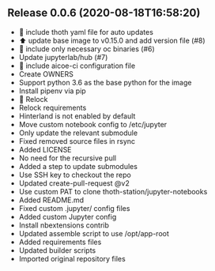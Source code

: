 
## Release 0.0.6 (2020-08-18T16:58:20)
* :truck: include thoth yaml file for auto updates
* :arrow_up: update base image to v0.15.0 and add version file (#8)
* :jack_o_lantern: include only necessary oc binaries (#6)
* Update jupyterlab/hub (#7)
* :truck: include aicoe-ci configuration file
* Create OWNERS
* Support python 3.6 as the base python for the image
* Install pipenv via pip
* :pushpin: Relock
* Relock requirements
* Hinterland is not enabled by default
* Move custom notebook config to /etc/jupyter
* Only update the relevant submodule
* Fixed removed source files in rsync
* Added LICENSE
* No need for the recursive pull
* Added a step to update submodules
* Use SSH key to checkout the repo
* Updated create-pull-request @v2
* Use custom PAT to clone thoth-station/jupyter-notebooks
* Added README.md
* Fixed custom .jupyter/ config files
* Added custom Jupyter config
* Install nbextensions contrib
* Updated assemble script to use /opt/app-root
* Added requirements files
* Updated builder scripts
* Imported original repository files
